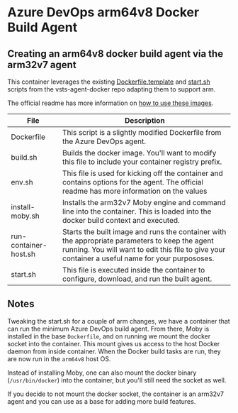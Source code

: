 # Azure DevOps arm64v8 Docker Build Agent

## Creating an arm64v8 docker build agent via the arm32v7 agent

This container leverages the existing [Dockerfile.template](https://github.com/Microsoft/vsts-agent-docker/blob/master/ubuntu/Dockerfile.template) and [start.sh](https://github.com/Microsoft/vsts-agent-docker/blob/master/ubuntu/start.sh) scripts from the vsts-agent-docker repo adapting them to support arm.

The official readme has more information on [how to use these images](https://github.com/Microsoft/vsts-agent-docker#how-to-use-these-images).

| File | Description |
|---|---|
| Dockerfile | This script is a slightly modified Dockerfile from the Azure DevOps agent. |
| build.sh   | Builds the docker image. You'll want to modify this file to include your container registry prefix. |
| env.sh     | This file is used for kicking off the container and contains options for the agent. The official readme has more information on the values |
| install-moby.sh | Installs the arm32v7 Moby engine and command line into the container. This is loaded into the docker build context and executed. |
| run-container-host.sh | Starts the built image and runs the container with the appropriate parameters to keep the agent running. You will want to edit this file to give your container a useful name for your purpososes. |
| start.sh   | This file is executed inside the container to configure, download, and run the built agent. |

## Notes

Tweaking the start.sh for a couple of arm changes, we have a container that can run the minimum Azure DevOps build agent. From there, Moby is installed in the base `Dockerfile`, and on running we mount the docker socket into the container. This mount gives us access to the host Docker daemon from inside container. When the Docker build tasks are run, they are now run in the `arm64v8` host OS.

Instead of installing Moby, one can also mount the docker binary (`/usr/bin/docker`) into the container, but you'll still need the socket as well.

If you decide to not mount the docker socket, the container is an arm32v7 agent and you can use as a base for adding more build features.
